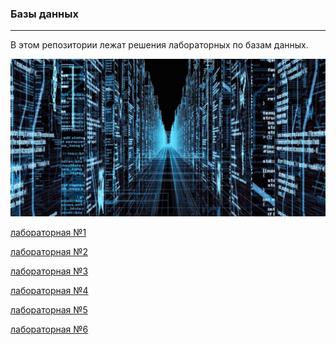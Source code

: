 ### Базы данных
---
В этом репозитории лежат решения лабораторных по базам данных.

<p align="center"><img src=https://github.com/georgedem975/DB/blob/master/assets/db.jpg></a></p>

[лабораторная №1](https://github.com/georgedem975/DB/blob/master/lab-1/README.md)

[лабораторная №2](https://github.com/georgedem975/DB/tree/master/lab-2)

[лабораторная №3]()

[лабораторная №4]()

[лабораторная №5]()

[лабораторная №6]()